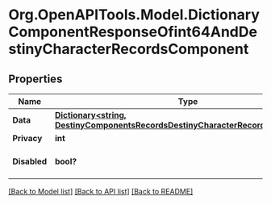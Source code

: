 # Org.OpenAPITools.Model.DictionaryComponentResponseOfint64AndDestinyCharacterRecordsComponent

## Properties

Name | Type | Description | Notes
------------ | ------------- | ------------- | -------------
**Data** | [**Dictionary&lt;string, DestinyComponentsRecordsDestinyCharacterRecordsComponent&gt;**](DestinyComponentsRecordsDestinyCharacterRecordsComponent.md) |  | [optional] 
**Privacy** | **int** |  | [optional] 
**Disabled** | **bool?** | If true, this component is disabled. | [optional] 

[[Back to Model list]](../README.md#documentation-for-models) [[Back to API list]](../README.md#documentation-for-api-endpoints) [[Back to README]](../README.md)

